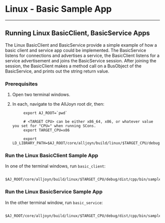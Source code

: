 Linux - Basic Sample App
========

-----
Running Linux BasicClient, BasicService Apps
-----
The Linux BasicClient and BasicService provide a simple example of how a basic client and service app could be implemented.  The BasicService listens for connections and advertises a service, the BasicClient listens for a service advertisement and joins the BasicService session.  After joining the session, the BasicClient makes a method call on a BusObject of the BasicService, and prints out the string return value.

### Prerequisites

1. Open two terminal windows.
2. In each, navigate to the AllJoyn root dir, then:

            export AJ_ROOT=`pwd`

            # <TARGET CPU> can be either x86_64, x86, or whatever value you set for "CPU=" when running SCons.
            export TARGET_CPU=x86
            
            export LD_LIBRARY_PATH=$AJ_ROOT/core/alljoyn/build/linux/$TARGET_CPU/debug/dist/cpp/lib:$LD_LIBRARY_PATH

### Run the Linux BasicClient Sample App

In one of the terminal windows, run `basic_client`:

            $AJ_ROOT/core/alljoyn/build/linux/$TARGET_CPU/debug/dist/cpp/bin/samples/basic_client

### Run the Linux BasicService Sample App

In the other terminal window, run `basic_service`:

            $AJ_ROOT/core/alljoyn/build/linux/$TARGET_CPU/debug/dist/cpp/bin/samples/basic_service
